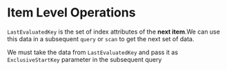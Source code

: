 # Item Level Operations

`LastEvaluatedKey` is the set of index attributes of the **next item**.We can use this data in a subsequent `query` or `scan` to get the next set of data.  

We must take the data from `LastEvaluatedKey` and pass it as `ExclusiveStartKey` parameter in the subsequent query


